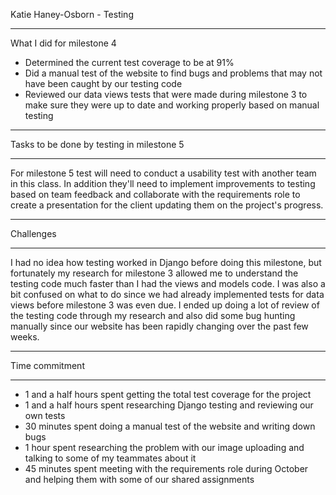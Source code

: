 Katie Haney-Osborn - Testing
- - - - - - - - - - - - - - - - - - -
What I did for milestone 4
- Determined the current test coverage to be at 91%
- Did a manual test of the website to find bugs and problems that may not have been caught by our testing code
- Reviewed our data views tests that were made during milestone 3 to make sure they were up to date and working properly based on manual testing
- - - - - - - - - - - - - - - - - - -
Tasks to be done by testing in milestone 5
- - - - - - - - - - - - - - - - - - -
For milestone 5 test will need to conduct a usability test with another team in this class. In addition they'll need to implement improvements to testing based on team feedback and collaborate with the requirements role to create a presentation for the client updating them on the project's progress.
- - - - - - - - - - - - - - - - - - -
Challenges
- - - - - - - - - - - - - - - - - - -
I had no idea how testing worked in Django before doing this milestone, but fortunately my research for milestone 3 allowed me to understand the testing code much faster than I had the views and models code. I was also a bit confused on what to do since we had already implemented tests for data views before milestone 3 was even due. I ended up doing a lot of review of the testing code through my research and also did some bug hunting manually since our website has been rapidly changing over the past few weeks. 
- - - - - - - - - - - - - - - - - - -
Time commitment
- - - - - - - - - - - - - - - - - - -
- 1 and a half hours spent getting the total test coverage for the project
- 1 and a half hours spent researching Django testing and reviewing our own tests
- 30 minutes spent doing a manual test of the website and writing down bugs
- 1 hour spent researching the problem with our image uploading and talking to some of my teammates about it
- 45 minutes spent meeting with the requirements role during October and helping them with some of our shared assignments
